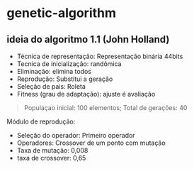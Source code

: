 # genetic-algorithm

## ideia do algoritmo 1.1 (John Holland)

- Técnica de representação: Representação binária 44bits
- Tecnica de inicialização: randômica
- Eliminação: elimina todos
- Reprodução: Substitui a geração
- Seleção de pais: Roleta
- Fitness (grau de adaptação): ajuste é avaliação

> Populaçao inicial: 100 elementos; Total de gerações: 40

Módulo de reprodução:
- Seleção do operador: Primeiro operador
- Operadores: Crossover de um ponto com mutação
- Taxa de mutação: 0,008
- taxa de crossover: 0,65
